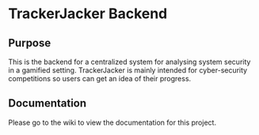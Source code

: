 # TrackerJacker Backend

## Purpose
This is the backend for a centralized system for analysing system security in a gamified setting. TrackerJacker is mainly intended for cyber-security competitions so users can get an idea of their progress.

## Documentation
Please go to the wiki to view the documentation for this project.
